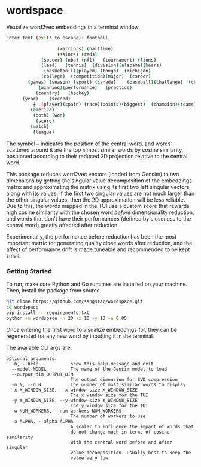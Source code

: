 # wordspace
Visualize word2vec embeddings in a terminal window.

```bash
Enter text (exit! to escape): football

                   (warriors) (halftime) 
                   (saints) (reds) 
             (soccer) (nba) (nfl)   (tournament) (lions)  
             (lead)   (tennis)  (division)(alabama)(bears)   
              (basketball)(played) (tough)  (michigan)    
             (college)  (competition)(major)  (career)    
        (games) (season) (sport) (canada)    (baseball)(challenge)  (championship)(crowd)    
            (winning)(performance)   (practice)      
           (country)   (hockey)       
      (year)    (second)           
          ┼  (player)(spain) (race)(points)(biggest)  (champion)(teams)      
         (america)            
          (both) (won)          
           (score)          
         (match)            
          (league)    
```
The symbol `┼` indicates the position of the central word,
and words scattered around it are the top `n` most similar
words by cosine similarity, positioned according to
their reduced 2D projection relative to the central word.


This package reduces word2vec vectors (loaded from Gensim)
to two dimensions by getting the singular value decomposition
of the embeddings matrix and approximating the matrix using 
its first two left singular vectors along with its values. If
the first two singular values are not much larger than the other
singular values, then the 2D approximation will be less reliable. Due
to this, the words mapped in the TUI use a custom score that
rewards high cosine similarity with the chosen word _before_
dimensionality reduction, and words that don't have their
performances (defined by closeness to the central word) greatly
affected after reduction. 

Experimentally, the performance before reduction has been the most
important metric for generating quality close words after
reduction, and the affect of performance drift is made tuneable
and recommended to be kept small.

### Getting Started
To run, make sure Python and Go runtimes are installed on your machine. Then, install
the package from source.

```bash
git clone https://github.com/sangstar/wordspace.git
cd wordspace
pip install -r requirements.txt
python -m wordspace -n 20 -x 10 -y 10 -a 0.05
```

Once entering the first word to visualize embeddings for, they
can be regenerated for any new word by inputting it in the terminal.

The available CLI args are:

```
optional arguments:
  -h, --help            show this help message and exit
  --model MODEL         The name of the Gensim model to load
  --output_dim OUTPUT_DIM
                        The output dimension for SVD compression
  -n N, --n N           The number of most similar words to display
  -x X_WINDOW_SIZE, --x-window-size X_WINDOW_SIZE
                        The x window size for the TUI
  -y Y_WINDOW_SIZE, --y-window-size Y_WINDOW_SIZE
                        The y window size for the TUI
  -w NUM_WORKERS, --num-workers NUM_WORKERS
                        The number of workers to use
  -a ALPHA, --alpha ALPHA
                        A scalar to influence the impact of words that 
                        do not change much in terms of cosine similarity 
                        with the central word before and after singular
                        value decomposition. Usually best to keep the 
                        value very low
```

